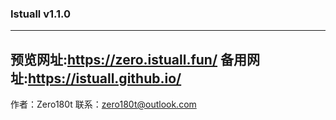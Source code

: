 ### Istuall v1.1.0
--------------------------------
预览网址:https://zero.istuall.fun/
备用网址:https://istuall.github.io/
--------------------------------
作者：Zero180t
联系：zero180t@outlook.com

